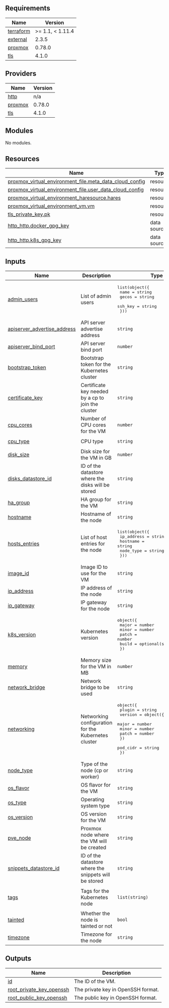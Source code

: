 ## Requirements

| Name | Version |
|------|---------|
| <a name="requirement_terraform"></a> [terraform](#requirement\_terraform) | >= 1.1, < 1.11.4 |
| <a name="requirement_external"></a> [external](#requirement\_external) | 2.3.5 |
| <a name="requirement_proxmox"></a> [proxmox](#requirement\_proxmox) | 0.78.0 |
| <a name="requirement_tls"></a> [tls](#requirement\_tls) | 4.1.0 |

## Providers

| Name | Version |
|------|---------|
| <a name="provider_http"></a> [http](#provider\_http) | n/a |
| <a name="provider_proxmox"></a> [proxmox](#provider\_proxmox) | 0.78.0 |
| <a name="provider_tls"></a> [tls](#provider\_tls) | 4.1.0 |

## Modules

No modules.

## Resources

| Name | Type |
|------|------|
| [proxmox_virtual_environment_file.meta_data_cloud_config](https://registry.terraform.io/providers/bpg/proxmox/0.78.0/docs/resources/virtual_environment_file) | resource |
| [proxmox_virtual_environment_file.user_data_cloud_config](https://registry.terraform.io/providers/bpg/proxmox/0.78.0/docs/resources/virtual_environment_file) | resource |
| [proxmox_virtual_environment_haresource.hares](https://registry.terraform.io/providers/bpg/proxmox/0.78.0/docs/resources/virtual_environment_haresource) | resource |
| [proxmox_virtual_environment_vm.vm](https://registry.terraform.io/providers/bpg/proxmox/0.78.0/docs/resources/virtual_environment_vm) | resource |
| [tls_private_key.pk](https://registry.terraform.io/providers/hashicorp/tls/4.1.0/docs/resources/private_key) | resource |
| [http_http.docker_gpg_key](https://registry.terraform.io/providers/hashicorp/http/latest/docs/data-sources/http) | data source |
| [http_http.k8s_gpg_key](https://registry.terraform.io/providers/hashicorp/http/latest/docs/data-sources/http) | data source |

## Inputs

| Name | Description | Type | Default | Required |
|------|-------------|------|---------|:--------:|
| <a name="input_admin_users"></a> [admin\_users](#input\_admin\_users) | List of admin users | <pre>list(object({<br/>    name    = string<br/>    gecos   = string<br/>    ssh_key = string<br/>  }))</pre> | n/a | yes |
| <a name="input_apiserver_advertise_address"></a> [apiserver\_advertise\_address](#input\_apiserver\_advertise\_address) | API server advertise address | `string` | n/a | yes |
| <a name="input_apiserver_bind_port"></a> [apiserver\_bind\_port](#input\_apiserver\_bind\_port) | API server bind port | `number` | `6443` | no |
| <a name="input_bootstrap_token"></a> [bootstrap\_token](#input\_bootstrap\_token) | Bootstrap token for the Kubernetes cluster | `string` | n/a | yes |
| <a name="input_certificate_key"></a> [certificate\_key](#input\_certificate\_key) | Certificate key needed by a cp to join the cluster | `string` | `""` | no |
| <a name="input_cpu_cores"></a> [cpu\_cores](#input\_cpu\_cores) | Number of CPU cores for the VM | `number` | `2` | no |
| <a name="input_cpu_type"></a> [cpu\_type](#input\_cpu\_type) | CPU type | `string` | `"x86-64-v2-AES"` | no |
| <a name="input_disk_size"></a> [disk\_size](#input\_disk\_size) | Disk size for the VM in GB | `number` | `20` | no |
| <a name="input_disks_datastore_id"></a> [disks\_datastore\_id](#input\_disks\_datastore\_id) | ID of the datastore where the disks will be stored | `string` | `"local"` | no |
| <a name="input_ha_group"></a> [ha\_group](#input\_ha\_group) | HA group for the VM | `string` | n/a | yes |
| <a name="input_hostname"></a> [hostname](#input\_hostname) | Hostname of the node | `string` | n/a | yes |
| <a name="input_hosts_entries"></a> [hosts\_entries](#input\_hosts\_entries) | List of host entries for the node | <pre>list(object({<br/>    ip_address = string<br/>    hostname   = string<br/>    node_type  = string<br/>  }))</pre> | n/a | yes |
| <a name="input_image_id"></a> [image\_id](#input\_image\_id) | Image ID to use for the VM | `string` | n/a | yes |
| <a name="input_ip_address"></a> [ip\_address](#input\_ip\_address) | IP address of the node | `string` | n/a | yes |
| <a name="input_ip_gateway"></a> [ip\_gateway](#input\_ip\_gateway) | IP gateway for the node | `string` | n/a | yes |
| <a name="input_k8s_version"></a> [k8s\_version](#input\_k8s\_version) | Kubernetes version | <pre>object({<br/>    major = number<br/>    minor = number<br/>    patch = number<br/>    build = optional(string, "1.1")<br/>  })</pre> | n/a | yes |
| <a name="input_memory"></a> [memory](#input\_memory) | Memory size for the VM in MB | `number` | `2048` | no |
| <a name="input_network_bridge"></a> [network\_bridge](#input\_network\_bridge) | Network bridge to be used | `string` | `"vmbr0"` | no |
| <a name="input_networking"></a> [networking](#input\_networking) | Networking configuration for the Kubernetes cluster | <pre>object({<br/>    plugin = string<br/>    version = object({<br/>      major = number<br/>      minor = number<br/>      patch = number<br/>    })<br/>    pod_cidr = string<br/>  })</pre> | n/a | yes |
| <a name="input_node_type"></a> [node\_type](#input\_node\_type) | Type of the node (cp or worker) | `string` | n/a | yes |
| <a name="input_os_flavor"></a> [os\_flavor](#input\_os\_flavor) | OS flavor for the VM | `string` | `"debian"` | no |
| <a name="input_os_type"></a> [os\_type](#input\_os\_type) | Operating system type | `string` | `"l26"` | no |
| <a name="input_os_version"></a> [os\_version](#input\_os\_version) | OS version for the VM | `string` | `"bookworm"` | no |
| <a name="input_pve_node"></a> [pve\_node](#input\_pve\_node) | Proxmox node where the VM will be created | `string` | n/a | yes |
| <a name="input_snippets_datastore_id"></a> [snippets\_datastore\_id](#input\_snippets\_datastore\_id) | ID of the datastore where the snippets will be stored | `string` | `"local"` | no |
| <a name="input_tags"></a> [tags](#input\_tags) | Tags for the Kubernetes node | `list(string)` | <pre>[<br/>  "terraform"<br/>]</pre> | no |
| <a name="input_tainted"></a> [tainted](#input\_tainted) | Whether the node is tainted or not | `bool` | `false` | no |
| <a name="input_timezone"></a> [timezone](#input\_timezone) | Timezone for the node | `string` | `"UTC"` | no |

## Outputs

| Name | Description |
|------|-------------|
| <a name="output_id"></a> [id](#output\_id) | The ID of the VM. |
| <a name="output_root_private_key_openssh"></a> [root\_private\_key\_openssh](#output\_root\_private\_key\_openssh) | The private key in OpenSSH format. |
| <a name="output_root_public_key_openssh"></a> [root\_public\_key\_openssh](#output\_root\_public\_key\_openssh) | The public key in OpenSSH format. |
